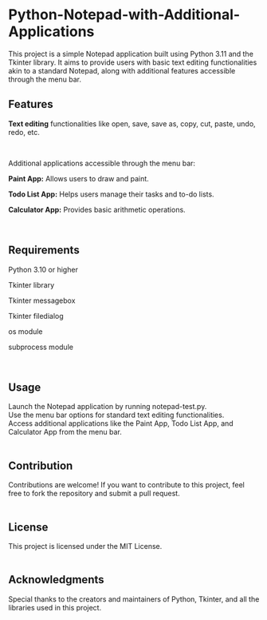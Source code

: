 # Python-Notepad-with-Additional-Applications
This project is a simple Notepad application built using Python 3.11 and the Tkinter library. It aims to provide users with basic text editing functionalities akin to a standard Notepad, along with additional features accessible through the menu bar.
<br>
## Features
<p> <b> Text editing</b> functionalities like open, save, save as, copy, cut, paste, undo, redo, etc. </p> <br>
<p>Additional applications accessible through the menu bar: </p> 
<p><b> Paint App:</b> Allows users to draw and paint. </p>
<p><b>Todo List App:</b> Helps users manage their tasks and to-do lists.</p> 
<p><b>Calculator App:</b> Provides basic arithmetic operations.</p>
<br>

## Requirements
<p>Python 3.10 or higher</p>
<p>Tkinter library</p>
<p>Tkinter messagebox</p>
<p>Tkinter filedialog</p>
<p>os module</p>
<p>subprocess module</p>
<br>

## Usage
Launch the Notepad application by running notepad-test.py. <br>
Use the menu bar options for standard text editing functionalities. <br>
Access additional applications like the Paint App, Todo List App, and Calculator App from the menu bar.
<br>
<br>

## Contribution
Contributions are welcome! If you want to contribute to this project, feel free to fork the repository and submit a pull request.
<br>
<br>

## License
This project is licensed under the MIT License.
<br>
<br>

## Acknowledgments
Special thanks to the creators and maintainers of Python, Tkinter, and all the libraries used in this project.
